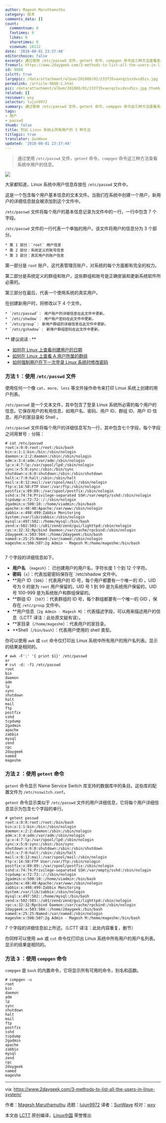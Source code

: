 ```yaml
---
author: Magesh Maruthamuthu
category: 技术
comments_data: []
count:
  commentnum: 0
  favtimes: 0
  likes: 0
  sharetimes: 0
  viewnum: 18112
date: '2018-08-01 23:37:48'
editorchoice: false
excerpt: 通过使用 /etc/passwd 文件，getent 命令，compgen 命令这三种方法查看系统中用户的信息
fromurl: https://www.2daygeek.com/3-methods-to-list-all-the-users-in-linux-system/
id: 9888
islctt: true
largepic: /data/attachment/album/201808/01/233735vaxnqz1xzdvsd5zs.jpg
permalink: /article-9888-1.html
pic: /data/attachment/album/201808/01/233735vaxnqz1xzdvsd5zs.jpg.thumb.jpg
related: []
reviewer: wxy
selector: lujun9972
summary: 通过使用 /etc/passwd 文件，getent 命令，compgen 命令这三种方法查看系统中用户的信息
tags:
- 用户
- passwd
thumb: false
title: 列出 Linux 系统上所有用户的 3 种方法
titlepic: true
translator: SunWave
updated: '2018-08-01 23:37:48'
---
```



> 
> 通过使用 `/etc/passwd` 文件，`getent` 命令，`compgen` 命令这三种方法查看系统中用户的信息。
> 
> 
> 


![](/data/attachment/album/201808/01/233735vaxnqz1xzdvsd5zs.jpg)


大家都知道，Linux 系统中用户信息存放在 `/etc/passwd` 文件中。


这是一个包含每个用户基本信息的文本文件。当我们在系统中创建一个用户，新用户的详细信息就会被添加到这个文件中。


`/etc/passwd` 文件将每个用户的基本信息记录为文件中的一行，一行中包含 7 个字段。


`/etc/passwd` 文件的一行代表一个单独的用户。该文件将用户的信息分为 3 个部分。



```
* 第 1 部分：`root` 用户信息
* 第 2 部分：系统定义的账号信息
* 第 3 部分：真实用户的账户信息

```

第一部分是 `root` 账户，这代表管理员账户，对系统的每个方面都有完全的权力。


第二部分是系统定义的群组和账户，这些群组和账号是正确安装和更新系统软件所必需的。


第三部分在最后，代表一个使用系统的真实用户。


在创建新用户时，将修改以下 4 个文件。



```
* `/etc/passwd`： 用户账户的详细信息在此文件中更新。
* `/etc/shadow`： 用户账户密码在此文件中更新。
* `/etc/group`： 新用户群组的详细信息在此文件中更新。
* `/etc/gshadow`： 新用户群组密码在此文件中更新。

```

\*\* 建议阅读 : \*\*


* [如何在 Linux 上查看创建用户的日期](https://www.2daygeek.com/how-to-check-user-created-date-on-linux/)
* [如何在 Linux 上查看 A 用户所属的群组](https://www.2daygeek.com/how-to-check-which-groups-a-user-belongs-to-on-linux/)
* [如何强制用户在下一次登录 Linux 系统时修改密码](https://www.2daygeek.com/how-to-force-user-to-change-password-on-next-login-in-linux/)


### 方法 1 ：使用 `/etc/passwd` 文件


使用任何一个像 `cat`、`more`、`less` 等文件操作命令来打印 Linux 系统上创建的用户列表。


`/etc/passwd` 是一个文本文件，其中包含了登录 Linux 系统所必需的每个用户的信息。它保存用户的有用信息，如用户名、密码、用户 ID、群组 ID、用户 ID 信息、用户的家目录和 Shell 。


`/etc/passwd` 文件将每个用户的详细信息写为一行，其中包含七个字段，每个字段之间用冒号 `:` 分隔：



```
# cat /etc/passwd
root:x:0:0:root:/root:/bin/bash
bin:x:1:1:bin:/bin:/sbin/nologin
daemon:x:2:2:daemon:/sbin:/sbin/nologin
adm:x:3:4:adm:/var/adm:/sbin/nologin
lp:x:4:7:lp:/var/spool/lpd:/sbin/nologin
sync:x:5:0:sync:/sbin:/bin/sync
shutdown:x:6:0:shutdown:/sbin:/sbin/shutdown
halt:x:7:0:halt:/sbin:/sbin/halt
mail:x:8:12:mail:/var/spool/mail:/sbin/nologin
ftp:x:14:50:FTP User:/var/ftp:/sbin/nologin
postfix:x:89:89::/var/spool/postfix:/sbin/nologin
sshd:x:74:74:Privilege-separated SSH:/var/empty/sshd:/sbin/nologin
tcpdump:x:72:72::/:/sbin/nologin
2gadmin:x:500:10::/home/viadmin:/bin/bash
apache:x:48:48:Apache:/var/www:/sbin/nologin
zabbix:x:498:499:Zabbix Monitoring System:/var/lib/zabbix:/sbin/nologin
mysql:x:497:502::/home/mysql:/bin/bash
zend:x:502:503::/u01/zend/zend/gui/lighttpd:/sbin/nologin
rpc:x:32:32:Rpcbind Daemon:/var/cache/rpcbind:/sbin/nologin
2daygeek:x:503:504::/home/2daygeek:/bin/bash
named:x:25:25:Named:/var/named:/sbin/nologin
mageshm:x:506:507:2g Admin - Magesh M:/home/mageshm:/bin/bash


```

7 个字段的详细信息如下。


* **用户名** （`magesh`）： 已创建用户的用户名，字符长度 1 个到 12 个字符。
* **密码**（`x`）：代表加密密码保存在 `/etc/shadow 文件中。
* \*\*用户 ID（`506`）：代表用户的 ID 号，每个用户都要有一个唯一的 ID 。UID 号为 0 的是为 `root` 用户保留的，UID 号 1 到 99 是为系统用户保留的，UID 号 100-999 是为系统账户和群组保留的。
* \*\*群组 ID （`507`）：代表群组的 ID 号，每个群组都要有一个唯一的 GID ，保存在 `/etc/group` 文件中。
* \*\*用户信息（`2g Admin - Magesh M`）：代表描述字段，可以用来描述用户的信息（LCTT 译注：此处原文疑有误）。
* \*\*家目录（`/home/mageshm`）：代表用户的家目录。
* \*\*Shell（`/bin/bash`）：代表用户使用的 shell 类型。


你可以使用 `awk` 或 `cut` 命令仅打印出 Linux 系统中所有用户的用户名列表。显示的结果是相同的。



```
# awk -F':' '{ print $1}' /etc/passwd
or
# cut -d: -f1 /etc/passwd
root
bin
daemon
adm
lp
sync
shutdown
halt
mail
ftp
postfix
sshd
tcpdump
2gadmin
apache
zabbix
mysql
zend
rpc
2daygeek
named
mageshm

```

### 方法 2 ：使用 `getent` 命令


`getent` 命令显示 Name Service Switch 库支持的数据库中的条目。这些库的配置文件为 `/etc/nsswitch.conf`。


`getent` 命令显示类似于 `/etc/passwd` 文件的用户详细信息，它将每个用户详细信息显示为包含七个字段的单行。



```
# getent passwd
root:x:0:0:root:/root:/bin/bash
bin:x:1:1:bin:/bin:/sbin/nologin
daemon:x:2:2:daemon:/sbin:/sbin/nologin
adm:x:3:4:adm:/var/adm:/sbin/nologin
lp:x:4:7:lp:/var/spool/lpd:/sbin/nologin
sync:x:5:0:sync:/sbin:/bin/sync
shutdown:x:6:0:shutdown:/sbin:/sbin/shutdown
halt:x:7:0:halt:/sbin:/sbin/halt
mail:x:8:12:mail:/var/spool/mail:/sbin/nologin
ftp:x:14:50:FTP User:/var/ftp:/sbin/nologin
postfix:x:89:89::/var/spool/postfix:/sbin/nologin
sshd:x:74:74:Privilege-separated SSH:/var/empty/sshd:/sbin/nologin
tcpdump:x:72:72::/:/sbin/nologin
2gadmin:x:500:10::/home/viadmin:/bin/bash
apache:x:48:48:Apache:/var/www:/sbin/nologin
zabbix:x:498:499:Zabbix Monitoring System:/var/lib/zabbix:/sbin/nologin
mysql:x:497:502::/home/mysql:/bin/bash
zend:x:502:503::/u01/zend/zend/gui/lighttpd:/sbin/nologin
rpc:x:32:32:Rpcbind Daemon:/var/cache/rpcbind:/sbin/nologin
2daygeek:x:503:504::/home/2daygeek:/bin/bash
named:x:25:25:Named:/var/named:/sbin/nologin
mageshm:x:506:507:2g Admin - Magesh M:/home/mageshm:/bin/bash

```

7 个字段的详细信息如上所述。（LCTT 译注：此处内容重复，删节）


你同样可以使用 `awk` 或 `cut` 命令仅打印出 Linux 系统中所有用户的用户名列表。显示的结果是相同的。


### 方法 3 ：使用 `compgen` 命令


`compgen` 是 `bash` 的内置命令，它将显示所有可用的命令，别名和函数。



```
# compgen -u
root
bin
daemon
adm
lp
sync
shutdown
halt
mail
ftp
postfix
sshd
tcpdump
2gadmin
apache
zabbix
mysql
zend
rpc
2daygeek
named
mageshm

```



---


via: <https://www.2daygeek.com/3-methods-to-list-all-the-users-in-linux-system/>


作者：[Magesh Maruthamuthu](https://www.2daygeek.com/author/magesh/) 选题：[lujun9972](https://github.com/lujun9972) 译者：[SunWave](https://github.com/SunWave) 校对：[wxy](https://github.com/wxy)


本文由 [LCTT](https://github.com/LCTT/TranslateProject) 原创编译，[Linux中国](https://linux.cn/) 荣誉推出